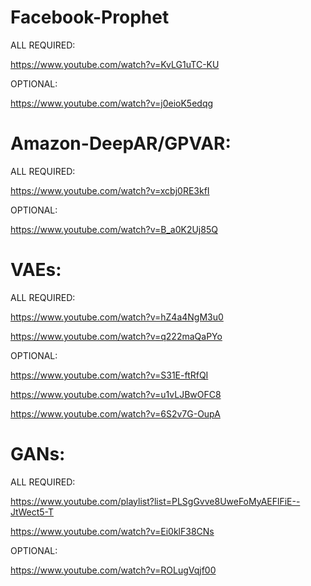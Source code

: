 # Facebook-Prophet 

ALL REQUIRED:

https://www.youtube.com/watch?v=KvLG1uTC-KU

OPTIONAL:

https://www.youtube.com/watch?v=j0eioK5edqg

# Amazon-DeepAR/GPVAR:

ALL REQUIRED:

https://www.youtube.com/watch?v=xcbj0RE3kfI

OPTIONAL:

https://www.youtube.com/watch?v=B_a0K2Uj85Q


# VAEs:

ALL REQUIRED:

https://www.youtube.com/watch?v=hZ4a4NgM3u0

https://www.youtube.com/watch?v=q222maQaPYo

OPTIONAL:

https://www.youtube.com/watch?v=S31E-ftRfQI

https://www.youtube.com/watch?v=u1vLJBwOFC8

https://www.youtube.com/watch?v=6S2v7G-OupA

# GANs:

ALL REQUIRED:

https://www.youtube.com/playlist?list=PLSgGvve8UweFoMyAEFlFiE--JtWect5-T

https://www.youtube.com/watch?v=Ei0klF38CNs

OPTIONAL:

https://www.youtube.com/watch?v=ROLugVqjf00

